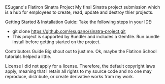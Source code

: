 ESugano's Flatiron Sinatra Project
My final Sinatra project submission which is a hub for employees to create, read, update and destroy thier projects.

Getting Started & Installation Guide:
Take the following steps in your IDE:
- git clone https://github.com/esugano/sinatra-project.git
- This project is supported by Bundler and includes a Gemfile. Run bundle install before getting started on the project.

Contributors Guide
Big shout out to just me. Ok, maybe the Flatiron School tutorials helped a little.

License
I did not apply for a license. Therefore, the default copyright laws apply, meaning that I retain all rights to my source code and no one may reproduce, distribute, or create derivative works from my work.

